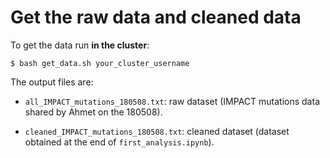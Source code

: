 # Get the raw data and cleaned data

To get the data run **in the cluster**:
```shell
$ bash get_data.sh your_cluster_username
```

The output files are:

 - `all_IMPACT_mutations_180508.txt`: raw dataset (IMPACT mutations data shared by Ahmet on the 180508).

 - `cleaned_IMPACT_mutations_180508.txt`: cleaned dataset (dataset obtained at the end of `first_analysis.ipynb`).